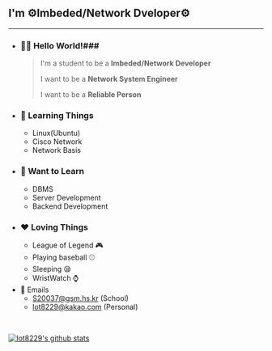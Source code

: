 
## I'm ⚙️Imbeded/Network Dveloper⚙️
<hr/>

- ### 🙋‍♂️ Hello World!###
    > I'm a student to be a **Imbeded/Network Developer**
    >
    > I want to be a **Network System Engineer**
    >
    > I want to be a **Reliable Person**
- ### 🌱 Learning Things ###
    - Linux(Ubuntu)
    - Cisco Network
    - Network Basis
- ### 👯 Want to Learn ###
    - DBMS
    - Server Development
    - Backend Development
- ### ❤️ Loving Things ###
    - League of Legend   🎮
    - Playing baseball  ⚾
    - Sleeping 😪 
    - WristWatch ⌚
- 💬 Emails
    - S20037@gsm.hs.kr (School)
    - lot8229@kakao.com (Personal)
<br/>





  [![lot8229's github stats](https://github-readme-stats.vercel.app/api?username=lot8229)](https://github.com/anuraghazra/github-readme-stats)
